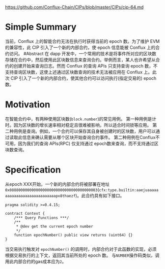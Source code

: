 https://github.com/Conflux-Chain/CIPs/blob/master/CIPs/cip-64.md
# Simple Summary
当前，Conflux 上的智能合约无法在执行时获得当前的 epoch 数。为了维护 EVM 的兼容性，此 CIP 引入了一个新的内部合约，使 epoch 信息能被 Conflux 上的合约访问。
#Abstract
在 dapp 开发中，一个常用的技术是将事件所对应的区块数存储在合约中，然后使用此区块数信息来查询合约。举例而言，某人也许希望从合约的创建开始来查询日志。然而 Conflux 的查询 APIs 只支持查询 epoch 数，不支持查询区块数，这使上述通过区块数查询的技术无法被应用在 Conflux 上。此次 CIP 引入了一个新的内部合约，使其他合约可以访问执行(指定交易的) epoch 数。
# Motivation
在智能合约中，有两种使用区块数(`block.number`)的常见用例。
第一种用例是计时。因为区块数的增长速率相对稳定且很难被影响，所以适合时间锁等应用。
第二种用例是查询。例如，一个合约可以保存其自身被创建时的区块数，用户可以通过读取此信息来确认需要从哪个区块开始查询合约事件。
第二种用例在Conflux不可用，因为我们的查询 APIs(RPC) 仅支持通过  epoch数来查询，而不支持通过区块数查询。
# Specification
从epoch XXX开始，一个新的内部合约将被部署在地址`0x0888000000000000000000000000000000000003`(`cfx:type.builtin:aaejuaaaaaaaaaaaaaaaaaaaaaaaaaaaapx8thaezf`)。此合约具有如下接口。
```
pragma solidity >=0.4.15;

contract Context {
    /*** Query Functions ***/
    /**
     * @dev get the current epoch number
     */
    function epochNumber() public view returns (uint64) {}
}
```
当交易执行触发对 `epochNumber()` 的调用时，内部合约对于此函数的实现，必须根据交易执行的上下文，返回其当前所处的 epoch 数。
与`NUMBER`操作码类似，调用此内部合约的gas成本应为`2`。
